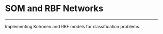 
# SOM and RBF Networks
-----------------------------
Implementing Kohonen and RBF models for classification problems. 


